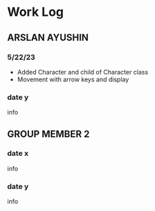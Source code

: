 # Work Log

## ARSLAN AYUSHIN

### 5/22/23

- Added Character and child of Character class
- Movement with arrow keys and display

### date y

info


## GROUP MEMBER 2

### date x

info

### date y

info
